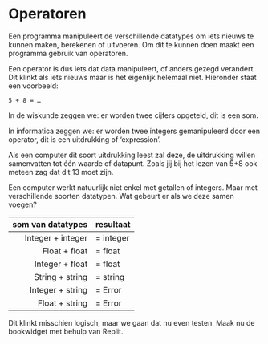 # Operatoren

Een programma manipuleert de verschillende datatypes om iets nieuws te kunnen maken, berekenen of uitvoeren. Om dit te kunnen doen maakt een programma gebruik van operatoren.

Een operator is dus iets dat data manipuleert, of anders gezegd verandert. Dit klinkt als iets nieuws maar is het eigenlijk helemaal niet. Hieronder staat een voorbeeld:

    5 + 8 = …

In de wiskunde zeggen we: er worden twee cijfers opgeteld, dit is een som.

In informatica zeggen we: er worden twee integers gemanipuleerd door een operator, dit is een uitdrukking of ‘expression’.

Als een computer dit soort uitdrukking leest zal deze, de uitdrukking willen samenvatten tot één waarde of datapunt. Zoals jij bij het lezen van 5+8 ook meteen zag dat dit 13 moet zijn.

Een computer werkt natuurlijk niet enkel met getallen of integers. Maar met verschillende soorten datatypen. Wat gebeurt er als we deze samen voegen?

| som van datatypes| resultaat |
| --------: | :------- |
| Integer + integer | = integer |
| Float + float | = float| 
| Integer + float | = float| 
| String + string | = string| 
| Integer + string | = Error| 
| Float + string | = Error| 

Dit klinkt misschien logisch, maar we gaan dat nu even testen. Maak nu de bookwidget met behulp van Replit. 